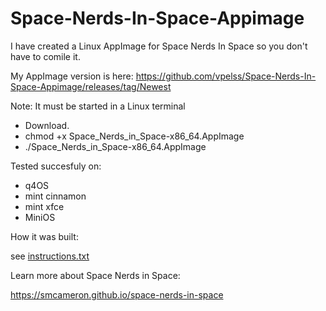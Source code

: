 # Space-Nerds-In-Space-Appimage

I have created a Linux AppImage for Space Nerds In Space so you don't have to comile it.

My AppImage version is here: https://github.com/vpelss/Space-Nerds-In-Space-Appimage/releases/tag/Newest

Note: It must be started in a Linux terminal

- Download.
- chmod +x Space_Nerds_in_Space-x86_64.AppImage
- ./Space_Nerds_in_Space-x86_64.AppImage


Tested succesfuly on:
- q4OS
- mint cinnamon
- mint xfce
- MiniOS

How it was built:

see [instructions.txt](https://github.com/vpelss/Space-Nerds-In-Space-Appimage/blob/main/instructions.txt)

Learn more about Space Nerds in Space:

https://smcameron.github.io/space-nerds-in-space



